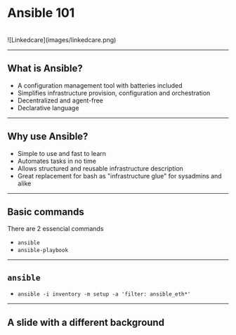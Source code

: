 # Ansible 101

<br/>
![Linkedcare](images/linkedcare.png)

---

## What is Ansible?
- A configuration management tool with batteries included
- Simplifies infrastructure provision, configuration and orchestration
- Decentralized and agent-free
- Declarative language

---

## Why use Ansible?
  - Simple to use and fast to learn
  - Automates tasks in no time
  - Allows structured and reusable infrastructure description
  - Great replacement for bash as "infrastructure glue" for sysadmins and alike

---

## Basic commands
There are 2 essencial commands
  - `ansible`
  - `ansible-playbook`

---

## `ansible`
  - `ansible -i inventory -m setup -a 'filter: ansible_eth*'`



---
<!-- .slide: data-background="#555555" -->
## A slide with a different background

